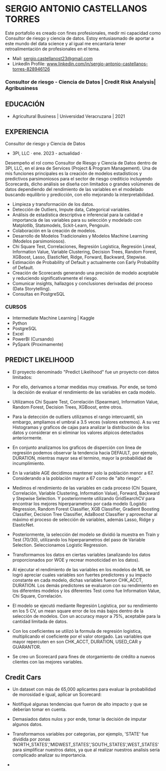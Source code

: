 # SERGIO ANTONIO CASTELLANOS TORRES

Este portafolio es creado con fines profesionales, medir mi capacidad como Consultor de riesgo y ciencia de datos. 
Estoy entusiasmado de aportar a este mundo del data science y al igual me encantaría tener retroalimentación de profesionales en el tema.

- Mail: sergio.castellanost23@gmail.com
- LinkedIn Profile: www.linkedin.com/in/sergio-antonio-castellanos-torres-828946126

### Consultor de riesgo - Ciencia de Datos | Credit Risk Analysis| Agribusiness

## EDUCACIÓN 
- Agricultural Business | Universidad Veracruzana | 2021

## EXPERIENCIA 
 
Consultor de riesgo y Ciencia de Datos 
- 3PI, LLC · ene. 2023 - actualidad ·

Desempeño el rol como Consultor de Riesgo y Ciencia de Datos dentro de 3PI, LLC, en el área de Services (Project & Program Management). Una de mis funciones principales es la creación de modelos estadísticos y predictivos parsimoniosos para el sector de riesgo crediticio incluyendo Scorecards, dicho análisis se diseña con limitados o grandes volúmenes de datos dependiendo del rendimiento de las variables en el modelado buscando equilibrio y predicción, con ello mejorando la interpretabilidad.

- Limpieza y transformación de los datos.
- Detección de Outliers, Impute data, Categorical variables.
- Análisis de estadística descriptiva e inferencial para la calidad e importancia de las variables para su selección y modelado con Matplotlib, Statsmodels, Sckit-Learn, Pengouin. 
- Colaboración en la creación de modelos.
- Desarrollo de Modelos Tradicionales y Modelos Machine Learning (Modelos parsimoniosos).
- Chi Square Test, Correlaciones, Regresión Logística, Regresión Lineal, Information Value, Variable Clustering, Decision Trees, Random Forest, XGBoost, Lasso, ElasticNet, Ridge, Forward, Backward, Stepwise.
- Estimación de Probability of Default y actualmente con Early Probability of Default. 
- Creación de Scorecards generando una precisión de modelo aceptable y reduciendo significativamente el riesgo.
- Comunicar insights, hallazgos y conclusiones derivadas del proceso (Data Storytelling).
- Consultas en PostgreSQL

### CURSOS
- Intermediate Machine Learning | Kaggle
- Python
- PostgreSQL
- Excel
- PowerBI (Cursando)
- PySpark (Proximamente)


## PREDICT LIKELIHOOD

- El proyecto denominado "Predict Likelihood" fue un proyecto con datos limitados:
  
- Por ello, derivamos a tomar medidas muy creativas. Por ende, se tomó la decisión de evaluar el rendimiento de las variables en cada modelo.
- Utilizamos Chi Square Test, Correlación (Spearman), Information Value, Random Forest, Decision Trees, XGBoost, entre otros.
- Para la detección de outliers utilizamos el rango intercuantil, sin embargo, ampliamos el umbral a 3.5 veces (valores extremos). A su vez Histogramas y graficos de cajas para analizar la distribución de los datos y considerar en si eliminar los valores atipicos detectados anteriormente.
- En conjunto analizamos los graficos de disperción con linea de regresión podemos observar la tendencia hacia DEFAULT, por ejemplo, DURATION, mientras mayor sea el termino, mayor la probabilidad de incumplimiento.
- En la variable AGE decidimos mantener solo la población menor a 67. Considerando a la población mayor a 67 como de "alto riesgo".
- Medimos el rendimiento de las variables en cada proceso (Chi Square, Correlación, Variable Clustering, Information Value), Forward, Backward y Stepwise Selection. Y posteriormente utilizando GridSearchCV para encontrar los mejores hiperparametros por cada modelo (Logistic Regression, Random Forest Classifier, XGB Classifier, Gradient Boosting Classifier, Decision Tree Classifier, AdaBoost Classifier y aprovechar al máximo el proceso de selección de variables, además Lasso, Ridge y ElasticNet.
- Posteriormente, la selección del modelo se dividió la muestra en Train y Test (70/30), utilizando los hiperparametros del paso de Variable Selection. Seleccionamos Logistic Regression.
- Transformamos los datos en ciertas variables (analizando los datos proporcionados por WOE y recrear monoticidad en los datos). 
- Al ejecutar el rendimiento de las variables en los modelos de ML se logró apreciar cuales variables son fuertes predictores y su impacto constante en cada modelo, dichas variables fueron CHK_ACCT, DURATION. Los  demás predictores se evaluaron con su rendimiento en los diferentes modelos y los diferentes Test como fue Information Value,  Chi Square, Correlación.
- El modelo se ejecutó mediante Regresión Logística, por su rendimiento en los 5 CV, un mean square error de los más bajos dentro de la selección de modelos. Con un accuracy mayor a 75%, aceptable para la cantidad limitada de datos.
- Con los coeficientes se utilizó la formula de regresión logistica, multiplicando el coeficiente por el valor otorgado. Las variables que mayor repercuten en son CHK_ACCT, DURATION, USED_CAR y GUARANTOR.
- Se creo un Scorecard para fines de otorgamiento de crédito a nuevos clientes con las mejores variables.

## Credit Cars

- Un dataset con más de 65,000 aplicantes para evaluar la probabilidad de morosidad e igual, aplicar un Scorecard:
 
- Notifiqué algunas tendencias que fueron de alto impacto y que se deberían tomar en cuenta.
- Demasiados datos nulos y por ende, tomar la decisión de imputar algunos datos.
- Transformamos variables por categorias, por ejemplo, 'STATE' fue dividida por zonas 'NORTH_STATES','MIDWEST_STATES','SOUTH_STATES',WEST_STATES' para simplificar nuestros datos, ya que al realizar nuestros analisis sería complicado analizar su importancia.
- 
